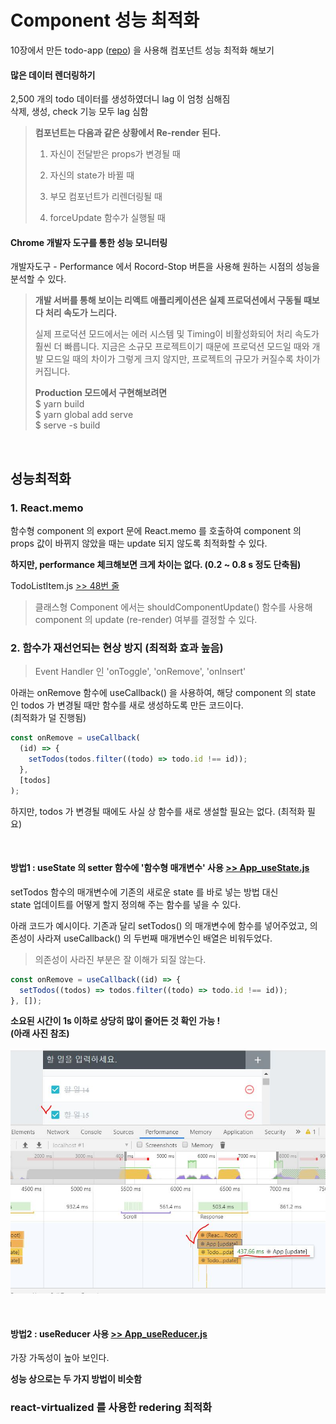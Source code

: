 # Component 성능 최적화

10장에서 만든 todo-app ([repo](https://github.com/seong7/react-todo-app)) 을 사용해 컴포넌트 성능 최적화 해보기

#### 많은 데이터 렌더링하기

2,500 개의 todo 데이터를 생성하였더니 lag 이 엄청 심해짐  
삭제, 생성, check 기능 모두 lag 심함

> **컴포넌트는 다음과 같은 상황에서 Re-render 된다.**
>
> 1. 자신이 전달받은 props가 변경될 때
>
> 2. 자신의 state가 바뀔 때
>
> 3. 부모 컴포넌트가 리렌더링될 때
>
> 4. forceUpdate 함수가 실행될 때

#### Chrome 개발자 도구를 통한 성능 모니터링

개발자도구 - Performance 에서 Rocord-Stop 버튼을 사용해 원하는 시점의 성능을 분석할 수 있다.

> **개발 서버를 통해 보이는 리액트 애플리케이션은 실제 프로덕션에서 구동될 때보다 처리 속도가 느리다.**
>
> 실제 프로덕션 모드에서는 에러 시스템 및 Timing이 비활성화되어 처리 속도가 훨씬 더 빠릅니다. 지금은 소규모 프로젝트이기 때문에 프로덕션 모드일 때와 개발 모드일 때의 차이가 그렇게 크지 않지만, 프로젝트의 규모가 커질수록 차이가 커집니다.
>
> **Production 모드에서 구현해보려면**  
> $ yarn build   
> $ yarn global add serve  
> \$ serve -s build

<br/>

## 성능최적화

### 1. React.memo

함수형 component 의 export 문에 React.memo 를 호출하여 component 의 props 값이 바뀌지 않았을 때는 update 되지 않도록 최적화할 수 있다.

**하지만, performance 체크해보면 크게 차이는 없다. (0.2 ~ 0.8 s 정도 단축됨)**

TodoListItem.js [>> 48번 줄]()

> 클래스형 Component 에서는 shouldComponentUpdate() 함수를 사용해 component 의 update (re-render) 여부를 결정할 수 있다.

### 2. 함수가 재선언되는 현상 방지 (최적화 효과 높음)

> Event Handler 인 'onToggle', 'onRemove', 'onInsert'

아래는 onRemove 함수에 useCallback() 을 사용하여, 해당 component 의 state 인 todos 가 변경될 때만 함수를 새로 생성하도록 만든 코드이다.  
(최적화가 덜 진행됨)

```javascript
const onRemove = useCallback(
  (id) => {
    setTodos(todos.filter((todo) => todo.id !== id));
  },
  [todos]
);
```

하지만, todos 가 변경될 때에도 사실 상 함수를 새로 생설할 필요는 없다. (최적화 필요)

<br/>

#### 방법1 : useState 의 setter 함수에 '함수형 매개변수' 사용 [>> App_useState.js]()

setTodos 함수의 매개변수에 기존의 새로운 state 를 바로 넣는 방법 대신  
state 업데이트를 어떻게 할지 정의해 주는 함수를 넣을 수 있다.

아래 코드가 예시이다.
기존과 달리 setTodos() 의 매개변수에 함수를 넣어주었고, 의존성이 사라져 useCallback() 의 두번째 매개변수인 배열은 비워두었다.

> 의존성이 사라진 부분은 잘 이해가 되질 않는다.

```javascript
const onRemove = useCallback((id) => {
  setTodos((todos) => todos.filter((todo) => todo.id !== id));
}, []);
```

**소요된 시간이 1s 이하로 상당히 많이 줄어든 것 확인 가능 !  
(아래 사진 참조)**

![performance_check_img](./ref/performance_check.JPG)

<br/>

#### 방법2 : useReducer 사용 [>> App_useReducer.js]()

가장 가독성이 높아 보인다.

**성능 상으로는 두 가지 방법이 비슷함**

### react-virtualized 를 사용한 redering 최적화
